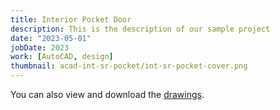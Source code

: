 ```yaml
---
title: Interior Pocket Door
description: This is the description of our sample project
date: "2023-05-01"
jobDate: 2023
work: [AutoCAD, design]
thumbnail: acad-int-sr-pocket/int-sr-pocket-cover.png
---
```


You can also view and download the [drawings](Int-SR-Pocket.pdf "drawings").